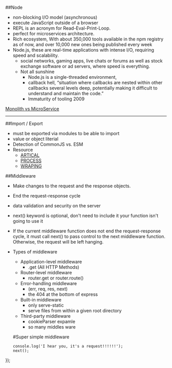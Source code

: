 ##Node
* non-blocking I/O model (asynchronous)
* execute JavaScript outside of a browser
* REPL is an acronym for Read-Eval-Print-Loop.
* perfect for microservices architecture.
* Rich ecosystem, With about 350,000 tools available in the npm registry as of now, and over 10,000 new ones being published every week
* Node.js, these are real-time applications with intense I/O, requiring speed and scalability.
  * social networks, gaming apps, live chats or forums as well as stock exchange software or ad servers, where speed is everything.
  * Not all sunshine
    * Node.js is a single-threaded environment, 
    *  callback hell, “situation where callbacks are nested within other callbacks several levels deep, potentially making it difficult to understand and maintain the code.”
    * Immaturity of tooling 2009

[Monolith vs MicroService](https://www.altexsoft.com/wp-content/uploads/2016/11/The-difference-between-the-monolithic-and-microservices-architecture-1.png)


---

##Import / Export
* must be exported via modules to be able to import
* value or object literial
* Detection of CommonJS vs. ESM
* Resource
  * [ARTICAL](https://hackernoon.com/node-js-tc-39-and-modules-a1118aecf95e)
  * [PROCESS](https://cdn-images-1.medium.com/max/1600/1*W9dyBkQ7nRT_YiaZupFhaw.png)
  * [WRAPING](https://cdn-images-1.medium.com/max/1600/1*Rn5xTqjKdPZuG7VnqMzN1w.png)


##Middleware 
* Make changes to the request and the response objects.
* End the request-response cycle
* data validation and security on the server
* next() keyword is optional, don't need to include it your function isn't going to use it
* If the current middleware function does not end the request-response cycle, it must call next() to pass control to the next middleware function. Otherwise, the request will be left hanging.
* Types of middleware
  * Application-level middleware
    * .get (All HTTP Methods)
  * Router-level middleware
    * router.get or router.route()
  * Error-handling middleware
    * (err, req, res, next)
    * the 404 at the bottom of express
  * Built-in middleware
    * only serve-static
    * serve files from within a given root directory
  * Third-party middleware  
    * cookieParser expamle
    * so many middles ware

  #Super simple middleware
  ```app.use((req, res, next) => {
  console.log('I hear you, it's a request!!!!!!');
  next();
});
```